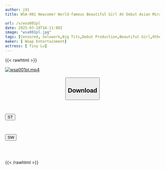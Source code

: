 ```yaml
---
author: j91
title: WSA-001 Newcomer World-famous Beautiful Girl AV Debut Asian Miracle Tiny

url: /v/wsa001pl
date: 2025-03-28T16:11:00Z
image: "wsa001pl.jpg"
tags: [Censored, Solowork,Big Tits,Debut Production,Beautiful Girl,Other Asian	]
maker: [ Waap Entertainment]
actress: [ Tiny Lu]
---
```



{{< rawhtml >}}

<div class="video" data-videoid="bkook32YLRiP1dO">
    <a href="javascript:;">
        <img src="/v/wsa001pl/wsa001pl.jpg" width="WIDTH" height="HEIGHT" alt="wsa001pl.mp4" loading="lazy">
    </a>
</div>

<script type="text/javascript" src="https://j91.asia/asset/on-demand-st.js"></script>

<br>
  <link rel="stylesheet" href="https://j91.asia/asset/bs5.css">
  
  <center>
  <button class="btn btn-primary" type="button" data-bs-toggle="collapse" data-bs-target=".multi-collapse" aria-expanded="false" aria-controls="multiCollapseExample1 multiCollapseExample2"><h2>Download</h2></button></center>
</p>
<div class="row">
  <div class="col">
    <div class="collapse multi-collapse" id="multiCollapseExample1">
      <div class="card card-body">
	      	      <br>
<div class="buttons">  
<p><a href="/v/wsa001pl/st.html" target="_blank"><button class="btn-hover color-3"><i class="fa fa-download"></i> ST</button></a></p></div>
    </div>
  </div>
</div>
  <div class="col">
    <div class="collapse multi-collapse" id="multiCollapseExample2">
      <div class="card card-body">
	      <br>
<div class="buttons">
<p><a href="/v/wsa001pl/sw.html" target="_blank"><button class="btn-hover color-2"><i class="fa fa-download"></i> SW</button></a></p></div>
<br><br>
      </div>
    </div>
  </div>
</div>

{{< /rawhtml >}}